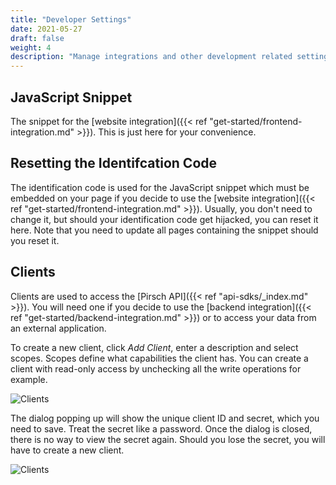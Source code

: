 ```yaml
---
title: "Developer Settings"
date: 2021-05-27
draft: false
weight: 4
description: "Manage integrations and other development related settings."
---
```


## JavaScript Snippet

The snippet for the [website integration]({{< ref "get-started/frontend-integration.md" >}}). This is just here for your convenience.

## Resetting the Identifcation Code

The identification code is used for the JavaScript snippet which must be embedded on your page if you decide to use the [website integration]({{< ref "get-started/frontend-integration.md" >}}). Usually, you don't need to change it, but should your identification code get hijacked, you can reset it here. Note that you need to update all pages containing the snippet should you reset it.

## Clients

Clients are used to access the [Pirsch API]({{< ref "api-sdks/_index.md" >}}). You will need one if you decide to use the [backend integration]({{< ref "get-started/backend-integration.md" >}}) or to access your data from an external application.

To create a new client, click *Add Client*, enter a description and select scopes. Scopes define what capabilities the client has. You can create a client with read-only access by unchecking all the write operations for example.

![Clients](/dashboard/create-client.png)

The dialog popping up will show the unique client ID and secret, which you need to save. Treat the secret like a password. Once the dialog is closed, there is no way to view the secret again. Should you lose the secret, you will have to create a new client.

![Clients](/dashboard/settings-client.png)
